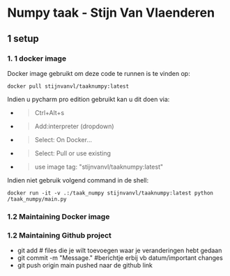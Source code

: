 # Numpy taak - Stijn Van Vlaenderen 
## 1 setup
### 1. 1 docker image  
Docker image gebruikt om deze code te runnen is te vinden op:  
```console
docker pull stijnvanvl/taaknumpy:latest
```
Indien u pycharm pro edition gebruikt kan u dit doen via:  
- > Ctrl+Alt+s 
- > Add:interpreter (dropdown) 
- > Select: On Docker...  
- > Select: Pull or use existing  
- > use image tag: "stijnvanvl/taaknumpy:latest"

Indien niet gebruik volgend command in de shell:

```console
docker run -it -v .:/taak_numpy stijnvanvl/taaknumpy:latest python /taak_numpy/main.py
```
### 1.2 Maintaining Docker image 
### 1.2 Maintaining Github project

- git add <file> # files die je wilt toevoegen waar je veranderingen hebt gedaan  
- git commit -m "Message." #berichtje erbij vb datum/important changes  
- git push origin main pushed naar de github link  